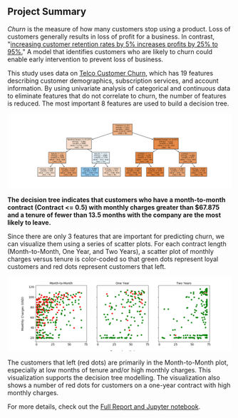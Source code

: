 ## Project Summary

*Churn* is the measure of how many customers stop using a product. Loss of customers generally results in loss of profit for a business. In contrast, "[increasing customer retention rates by 5% increases profits by 25% to 95%.](https://hbr.org/2014/10/the-value-of-keeping-the-right-customers)" A model that identifies customers who are likely to churn could enable early intervention to prevent loss of business. 

This study uses data on [Telco Customer Churn](https://www.kaggle.com/blastchar/telco-customer-churn), which has 19 features describing customer demographics, subscription services, and account information. By using univariate analysis of categorical and continuous data to eliminate features that do not correlate to churn, the number of features is reduced. The most important 8 features are used to build a decision tree. 

![Static png image for display](tree3.png)

**The decision tree indicates that customers who have a month-to-month contract (Contract <= 0.5) with monthly charges greater than $67.875 and a tenure of fewer than 13.5 months with the company are the most likely to leave.**

Since there are only 3 features that are important for predicting churn, we can visualize them using a series of scatter plots. For each contract length (Month-to-Month, One Year, and Two Years), a scatter plot of monthly charges versus tenure is color-coded so that green dots represent loyal customers and red dots represent customers that left. 

![Static png image for display](2Dscatter.png)

The customers that left (red dots) are primarily in the Month-to-Month plot, especially at low months of tenure and/or high monthly charges. This visualization supports the decision tree modelling. The visualization also shows a number of red dots for customers on a one-year contract with high monthly charges. 



For more details, check out the [Full Report and Jupyter notebook](https://github.com/MarielleSP/Churn-DecisionTree/blob/main/Churn-DecisionTree.ipynb).
